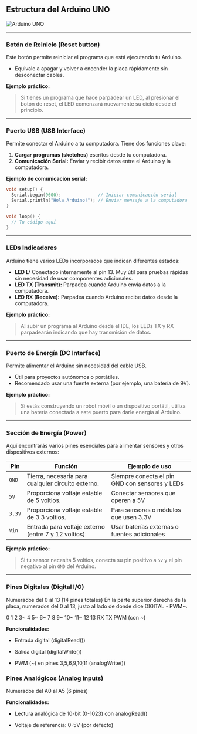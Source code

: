 ## Estructura del Arduino UNO

![Arduino UNO](https://github.com/user-attachments/assets/4dc8e957-8513-4d27-ba32-e722bb53429a)

---

### Botón de Reinicio (Reset button)

Este botón permite reiniciar el programa que está ejecutando tu Arduino.
- Equivale a apagar y volver a encender la placa rápidamente sin desconectar cables.

**Ejemplo práctico:**  
> Si tienes un programa que hace parpadear un LED, al presionar el botón de reset, el LED comenzará nuevamente su ciclo desde el principio.

---

### Puerto USB (USB Interface)

Permite conectar el Arduino a tu computadora. Tiene dos funciones clave:

1. **Cargar programas (sketches)** escritos desde tu computadora.
2. **Comunicación Serial:** Enviar y recibir datos entre el Arduino y la computadora.

**Ejemplo de comunicación serial:**

```cpp
void setup() {
  Serial.begin(9600);              // Iniciar comunicación serial
  Serial.println("Hola Arduino!"); // Enviar mensaje a la computadora
}

void loop() {
  // Tu código aquí
}
```

---

### LEDs Indicadores

Arduino tiene varios LEDs incorporados que indican diferentes estados:

- **LED L:** Conectado internamente al pin 13. Muy útil para pruebas rápidas sin necesidad de usar componentes adicionales.
- **LED TX (Transmit):** Parpadea cuando Arduino envía datos a la computadora.
- **LED RX (Receive):** Parpadea cuando Arduino recibe datos desde la computadora.

**Ejemplo práctico:**  
> Al subir un programa al Arduino desde el IDE, los LEDs TX y RX parpadearán indicando que hay transmisión de datos.

---

### Puerto de Energía (DC Interface)

Permite alimentar el Arduino sin necesidad del cable USB.

- Útil para proyectos autónomos o portátiles.
- Recomendado usar una fuente externa (por ejemplo, una batería de 9V).

**Ejemplo práctico:**
> Si estás construyendo un robot móvil o un dispositivo portátil, utiliza una batería conectada a este puerto para darle energía al Arduino.

---

### Sección de Energía (Power)

Aquí encontrarás varios pines esenciales para alimentar sensores y otros dispositivos externos:

| Pin   | Función                                            | Ejemplo de uso                                |
|-------|----------------------------------------------------|-----------------------------------------------|
| `GND` | Tierra, necesaria para cualquier circuito externo. | Siempre conecta el pin GND con sensores y LEDs |
| `5V`  | Proporciona voltaje estable de 5 voltios.          | Conectar sensores que operen a 5V             |
| `3.3V`| Proporciona voltaje estable de 3.3 voltios.        | Para sensores o módulos que usen 3.3V         |
| `Vin` | Entrada para voltaje externo (entre 7 y 12 voltios)| Usar baterías externas o fuentes adicionales  |

**Ejemplo práctico:**
> Si tu sensor necesita 5 voltios, conecta su pin positivo a `5V` y el pin negativo al pin `GND` del Arduino.

---

### Pines Digitales (Digital I/O)

Numerados del 0 al 13 (14 pines totales)
En la parte superior derecha de la placa, numerados del 0 al 13, justo al lado de donde dice DIGITAL - PWM~.

0    1    2   3~   4   5~   6~   7   8   9~  10~  11~ 12   13
RX  TX                               PWM (con ~)


**Funcionalidades:**

- Entrada digital (digitalRead())

- Salida digital (digitalWrite())

- PWM (~) en pines 3,5,6,9,10,11 (analogWrite())


### Pines Analógicos (Analog Inputs)

Numerados del A0 al A5 (6 pines)

**Funcionalidades:**

- Lectura analógica de 10-bit (0-1023) con analogRead()

- Voltaje de referencia: 0-5V (por defecto)




